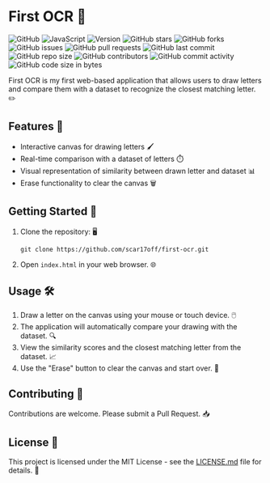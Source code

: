 # First OCR 🎨

![GitHub](https://img.shields.io/github/license/scar17off/first-ocr)
![JavaScript](https://img.shields.io/badge/language-JavaScript-yellow)
![Version](https://img.shields.io/badge/version-1.0-blue)
![GitHub stars](https://img.shields.io/github/stars/scar17off/first-ocr?style=social)
![GitHub forks](https://img.shields.io/github/forks/scar17off/first-ocr?style=social)
![GitHub issues](https://img.shields.io/github/issues/scar17off/first-ocr)
![GitHub pull requests](https://img.shields.io/github/issues-pr/scar17off/first-ocr)
![GitHub last commit](https://img.shields.io/github/last-commit/scar17off/first-ocr)
![GitHub repo size](https://img.shields.io/github/repo-size/scar17off/first-ocr)
![GitHub contributors](https://img.shields.io/github/contributors/scar17off/first-ocr)
![GitHub commit activity](https://img.shields.io/github/commit-activity/m/scar17off/first-ocr)
![GitHub code size in bytes](https://img.shields.io/github/languages/code-size/scar17off/first-ocr)

First OCR is my first web-based application that allows users to draw letters and compare them with a dataset to recognize the closest matching letter. ✏️

## Features 🌟

- Interactive canvas for drawing letters 🖌️
- Real-time comparison with a dataset of letters ⏱️
- Visual representation of similarity between drawn letter and dataset 📊
- Erase functionality to clear the canvas 🗑️

## Getting Started 🚀

1. Clone the repository: 🖥️
   ```
   git clone https://github.com/scar17off/first-ocr.git
   ```
2. Open `index.html` in your web browser. 🌐

## Usage 🛠️

1. Draw a letter on the canvas using your mouse or touch device. 🖱️
2. The application will automatically compare your drawing with the dataset. 🔍
3. View the similarity scores and the closest matching letter from the dataset. 📈
4. Use the "Erase" button to clear the canvas and start over. 🔄

## Contributing 🤝

Contributions are welcome. Please submit a Pull Request. 📥

## License 📄

This project is licensed under the MIT License - see the [LICENSE.md](LICENSE.md) file for details. 🔗